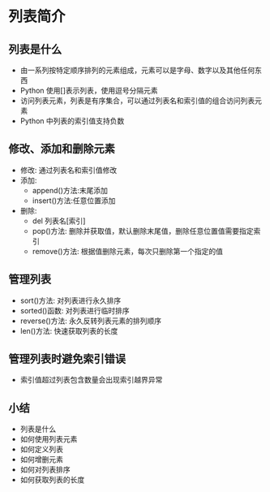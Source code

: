 # 列表简介

## 列表是什么

- 由一系列按特定顺序排列的元素组成，元素可以是字母、数字以及其他任何东西
- Python 使用[]表示列表，使用逗号分隔元素
- 访问列表元素，列表是有序集合，可以通过列表名和索引值的组合访问列表元素
- Python 中列表的索引值支持负数

## 修改、添加和删除元素

- 修改: 通过列表名和索引值修改
- 添加:
  - append()方法:末尾添加
  - insert()方法:任意位置添加
- 删除:
  - del 列表名[索引]
  - pop()方法: 删除并获取值，默认删除末尾值，删除任意位置值需要指定索引
  - remove()方法: 根据值删除元素，每次只删除第一个指定的值

## 管理列表

- sort()方法: 对列表进行永久排序
- sorted()函数: 对列表进行临时排序
- reverse()方法: 永久反转列表元素的排列顺序
- len()方法: 快速获取列表的长度

## 管理列表时避免索引错误

- 索引值超过列表包含数量会出现索引越界异常

## 小结

- 列表是什么
- 如何使用列表元素
- 如何定义列表
- 如何增删元素
- 如何对列表排序
- 如何获取列表的长度
